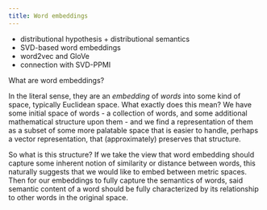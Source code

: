 ```yaml
---
title: Word embeddings
---
```


* distributional hypothesis + distributional semantics
* SVD-based word embeddings
* word2vec and GloVe
* connection with SVD-PPMI

What are word embeddings?

In the literal sense, they are an *embedding* of *words* into some kind of space, typically Euclidean space. What exactly does this mean? We have some initial space of words - a collection of words, and some additional mathematical structure upon them - and we find a representation of them as a subset of some more palatable space that is easier to handle, perhaps a vector representation, that (approximately) preserves that structure.

So what is this structure? If we take the view that word embedding should capture some inherent notion of similarity or distance between words, this naturally suggests that we would like to embed between metric spaces. Then for our embeddings to fully capture the semantics of words, said semantic content of a word should be fully characterized by its relationship to other words in the original space.